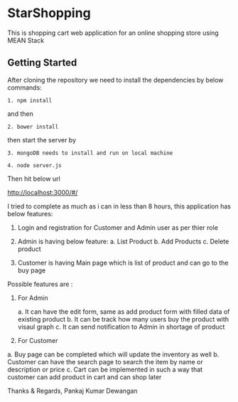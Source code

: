 # StarShopping

This is shopping cart web application for an online shopping store using MEAN Stack 

## Getting Started

After cloning the repository we need to install the dependencies by below commands:

	1. npm install

and then

	2. bower install

then start the server by

	3. mongoDB needs to install and run on local machine 

	4. node server.js

Then hit below url

 [http://localhost:3000/#/](http://localhost:3000/#/)

I tried to complete as much as i can in less than 8 hours, this application has below features:

1. Login and registration for Customer and Admin user as per thier role
2. Admin is having below feature: 
 a. List Product
 b. Add Products
 c. Delete product

2. Customer is having Main page which is list of product and can go to the buy page




Possible features are :
1. For Admin

	a. It can have the edit form, same as add product form with filled data of existing product
	b. It can be track how many users buy the product with visaul graph
	c. It can send notification to Admin in shortage of product 

2. For Customer

  a. Buy page can be completed which will update the inventory as well
	b. Customer can have the search page to search the item by name or description or price
	c. Cart can be implemented in such a way that customer can add product in cart and can shop later
  
  Thanks & Regards,
  Pankaj Kumar Dewangan
  
  
  
  
